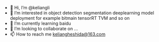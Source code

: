 - 👋 Hi, I’m @keliangli
- 👀 I’m interested in object detection segmentation deeplearning model deployment for example bitmain tensorRT TVM and so on
- 🌱 I’m currently learning baidu
- 💞️ I’m looking to collaborate on ...
- 📫 How to reach me keliangheshida@163.com

<!---
keliangli/keliangli is a ✨ special ✨ repository because its `README.md` (this file) appears on your GitHub profile.
You can click the Preview link to take a look at your changes.
--->
